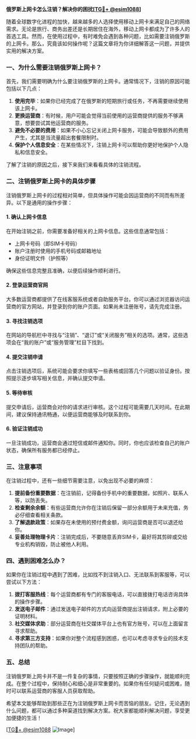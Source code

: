 **俄罗斯上网卡怎么注销？解决你的困扰[[TG💪+ @esim1088](https://t.me/s/esim1088)]**

随着全球数字化进程的加快，越来越多的人选择使用移动上网卡来满足自己的网络需求。无论是旅行、商务出差还是长期居住在海外，移动上网卡都成为了许多人的首选工具。然而，在使用过程中，有时难免会遇到各种问题，比如需要注销俄罗斯的上网卡。那么，究竟该如何操作呢？这篇文章将为你详细解答这一问题，并提供实用的解决方案。

### 一、为什么需要注销俄罗斯上网卡？

首先，我们需要明确为什么要注销俄罗斯的上网卡。通常情况下，注销的原因可能包括以下几点：

1. **使用完毕**：如果你已经完成了在俄罗斯的短期旅行或任务，不再需要继续使用该上网卡。
2. **更换运营商**：有时候，用户可能会觉得当前使用的运营商提供的服务不够满意，想要尝试其他运营商的服务。
3. **避免不必要的费用**：如果不小心忘记关闭上网卡服务，可能会导致额外的费用产生，尤其是当流量超出套餐限制时。
4. **保护个人信息安全**：在某些情况下，注销上网卡可以帮助你更好地保护个人隐私和信息安全。

了解了注销的原因之后，接下来我们来看看具体的注销流程。

### 二、注销俄罗斯上网卡的具体步骤

注销俄罗斯上网卡的过程相对简单，但具体操作可能会因运营商的不同而有所差异。以下是通用的操作步骤：

#### 1. 确认上网卡信息
在开始注销之前，你需要准备好相关的上网卡信息。这些信息通常包括：
- 上网卡号码（即SIM卡号码）
- 账户注册时使用的手机号码或邮箱地址
- 身份证明文件（护照等）

确保这些信息完整且准确，以便后续操作顺利进行。

#### 2. 登录运营商官网
大多数运营商都提供了在线客服系统或者自助服务平台。你可以通过浏览器访问运营商的官方网站，并登录到你的账户页面。如果尚未注册账号，请先完成注册。

#### 3. 寻找注销选项
在网站的导航栏中寻找与“注销”、“退订”或“关闭服务”相关的选项。通常，这些选项会在“我的账户”或“服务管理”栏目下找到。

#### 4. 提交注销申请
点击注销选项后，系统可能会要求你填写一些表格或回答几个问题以验证身份。按照提示逐步填写相关信息，并确认提交申请。

#### 5. 等待审核
提交申请后，运营商会对你的请求进行审核。这个过程可能需要几天时间。在此期间，建议保持通讯畅通，以便运营商能够及时联系到你。

#### 6. 验证注销成功
一旦注销成功，运营商会通过短信或邮件通知你。同时，你也应该检查自己的账户状态，确保所有服务都已经停止。

### 三、注意事项

在注销过程中，还有一些细节需要注意，以免出现不必要的麻烦：

1. **提前备份重要数据**：在注销前，记得备份手机中的重要数据，如照片、联系人等，以防丢失。
2. **检查剩余余额**：有些运营商允许你在注销后保留一部分余额用于未来充值，务必仔细查看相关条款。
3. **了解退款政策**：如果存在未使用的预付费金额，询问运营商是否可以退还给你。
4. **妥善处理物理卡片**：注销完成后，不要随意丢弃SIM卡，最好将其剪碎或交给专业机构销毁，防止被他人利用。

### 四、遇到困难怎么办？

如果你在注销过程中遇到了困难，比如找不到注销入口、无法联系到客服等，可以尝试以下方法：

1. **拨打客服热线**：每个运营商都有专门的客服电话，可以直接拨打电话咨询具体的操作步骤。
2. **发送电子邮件**：通过发送电子邮件的方式向运营商提出注销请求，附上必要的证明材料。
3. **社交媒体求助**：部分运营商在社交媒体平台上也有官方账号，可以在上面留言寻求帮助。
4. **寻求第三方支持**：如果你对整个流程感到困惑，也可以考虑寻求专业的技术支持团队的帮助。

### 五、总结

注销俄罗斯上网卡并不是一件复杂的事情，只要按照正确的步骤操作，就能顺利完成。在整个过程中，保持耐心和细心是非常重要的。如果你有任何疑问或困难，随时可以联系运营商的客服人员获取帮助。

希望本文能够帮助到那些正在为注销俄罗斯上网卡而苦恼的朋友。记住，无论遇到什么问题，都可以通过多种渠道找到解决方案。祝大家都能顺利解决问题，享受更加便捷的生活！

[[TG💪+ @esim1088](https://t.me/s/esim1088) ![Image](https://i.postimg.cc/4NQfJmqS/Snipaste-2025-05-13-00-14-12.png)]